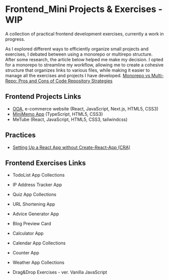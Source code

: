 # Frontend_Mini Projects & Exercises - WIP 
A collection of practical frontend development exercises, currently a work in progress.

As I explored different ways to efficiently organize small projects and exercises, 
I debated between using a monorepo or multirepo structure. After some research, 
the article below helped me make my decision. I opted for a monorepo to streamline my workflow, 
allowing me to create a cohesive structure that organizes links to various files, 
while making it easier to manage all the exercises and projects I have developed.
[Monorepo vs Multi-Repo: Pros and Cons of Code Repository Strategies](https://kinsta.com/blog/monorepo-vs-multi-repo/)

## Frontend Projects Links
- [OOA](https://github.com/ijkuS/ooa-2), e-commerce website (React, JavaScript, Next.js, HTML5, CSS3) 
- [MiniMemo App](https://github.com/ijkuS/miniMemo-1) (TypeScript, HTML5, CSS3)
- MeTube (React, JavaScript, HTML5, CSS3, tailwindcss) 


## Practices 
- [Setting Up a React App without Create-React-App (CRA)](https://github.com/ijkuS/ooa-1/blob/master/README-setting.md)
    
## Frontend Exercises Links
- TodoList App Collections
- IP Address Tracker App

- Quiz App Collections
- URL Shortening App 

- Advice Generator App
- Blog Preview Card
- Calculator App
- Calendar App Collections
- Counter App
- Weather App Collections

- Drag&Drop Exercises
      - ver. Vanilla JavaScript 

    
